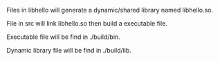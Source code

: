 Files in libhello will generate a dynamic/shared library named libhello.so.

File in src will link libhello.so then build a executable file.

Executable file will be find in ./build/bin.

Dynamic library file will be find in ./build/lib.
